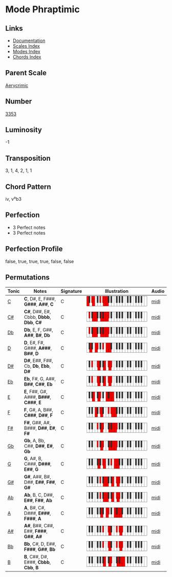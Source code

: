 # Mode Phraptimic

## Links

- [Documentation](README.md)
- [Scales Index](Scales.md)
- [Modes Index](Modes.md)
- [Chords Index](Chords.md)

## Parent Scale

[Aerycrimic](ScaleAerycrimic.md)

## Number

[3353](https://ianring.com/musictheory/scales/3353)

## Luminosity

-1

## Transposition

3, 1, 4, 2, 1, 1

## Chord Pattern

iv, v⁰b3

## Perfection

- 3 Perfect notes
- 3 Perfect notes

## Perfection Profile

false, true, true, true, false, false

## Permutations

| Tonic | Notes | Signature | Illustration | Audio |
|-------|-------|-----------|--------------|-------|
| [C](ModeCNaturalPhraptimic.md) | **C**, D#, E, F###, **G###**, **A##**, **C** | C | ![CNaturalPhraptimic](ModeCNaturalPhraptimic.png) | [midi](https://github.com/edipermadi/music/blob/main/docs/ModeCNaturalPhraptimic.mid?raw=true) |
| [C#](ModeCSharpPhraptimic.md) | **C#**, D##, E#, Cbbb, **Dbbb**, **Dbb**, **C#** | C | ![CSharpPhraptimic](ModeCSharpPhraptimic.png) | [midi](https://github.com/edipermadi/music/blob/main/docs/ModeCSharpPhraptimic.mid?raw=true) |
| [Db](ModeDFlatPhraptimic.md) | **Db**, E, F, G##, **A##**, **B#**, **Db** | C | ![DFlatPhraptimic](ModeDFlatPhraptimic.png) | [midi](https://github.com/edipermadi/music/blob/main/docs/ModeDFlatPhraptimic.mid?raw=true) |
| [D](ModeDNaturalPhraptimic.md) | **D**, E#, F#, G###, **A###**, **B##**, **D** | C | ![DNaturalPhraptimic](ModeDNaturalPhraptimic.png) | [midi](https://github.com/edipermadi/music/blob/main/docs/ModeDNaturalPhraptimic.mid?raw=true) |
| [D#](ModeDSharpPhraptimic.md) | **D#**, E##, F##, Cb, **Db**, **Ebb**, **D#** | C | ![DSharpPhraptimic](ModeDSharpPhraptimic.png) | [midi](https://github.com/edipermadi/music/blob/main/docs/ModeDSharpPhraptimic.mid?raw=true) |
| [Eb](ModeEFlatPhraptimic.md) | **Eb**, F#, G, A##, **B##**, **C##**, **Eb** | C | ![EFlatPhraptimic](ModeEFlatPhraptimic.png) | [midi](https://github.com/edipermadi/music/blob/main/docs/ModeEFlatPhraptimic.mid?raw=true) |
| [E](ModeENaturalPhraptimic.md) | **E**, F##, G#, A###, **B###**, **C###**, **E** | C | ![ENaturalPhraptimic](ModeENaturalPhraptimic.png) | [midi](https://github.com/edipermadi/music/blob/main/docs/ModeENaturalPhraptimic.mid?raw=true) |
| [F](ModeFNaturalPhraptimic.md) | **F**, G#, A, B##, **C###**, **D##**, **F** | C | ![FNaturalPhraptimic](ModeFNaturalPhraptimic.png) | [midi](https://github.com/edipermadi/music/blob/main/docs/ModeFNaturalPhraptimic.mid?raw=true) |
| [F#](ModeFSharpPhraptimic.md) | **F#**, G##, A#, B###, **D##**, **E#**, **F#** | C | ![FSharpPhraptimic](ModeFSharpPhraptimic.png) | [midi](https://github.com/edipermadi/music/blob/main/docs/ModeFSharpPhraptimic.mid?raw=true) |
| [Gb](ModeGFlatPhraptimic.md) | **Gb**, A, Bb, C##, **D##**, **E#**, **Gb** | C | ![GFlatPhraptimic](ModeGFlatPhraptimic.png) | [midi](https://github.com/edipermadi/music/blob/main/docs/ModeGFlatPhraptimic.mid?raw=true) |
| [G](ModeGNaturalPhraptimic.md) | **G**, A#, B, C###, **D###**, **E##**, **G** | C | ![GNaturalPhraptimic](ModeGNaturalPhraptimic.png) | [midi](https://github.com/edipermadi/music/blob/main/docs/ModeGNaturalPhraptimic.mid?raw=true) |
| [G#](ModeGSharpPhraptimic.md) | **G#**, A##, B#, D##, **E##**, **F##**, **G#** | C | ![GSharpPhraptimic](ModeGSharpPhraptimic.png) | [midi](https://github.com/edipermadi/music/blob/main/docs/ModeGSharpPhraptimic.mid?raw=true) |
| [Ab](ModeAFlatPhraptimic.md) | **Ab**, B, C, D##, **E##**, **F##**, **Ab** | C | ![AFlatPhraptimic](ModeAFlatPhraptimic.png) | [midi](https://github.com/edipermadi/music/blob/main/docs/ModeAFlatPhraptimic.mid?raw=true) |
| [A](ModeANaturalPhraptimic.md) | **A**, B#, C#, D###, **E###**, **F###**, **A** | C | ![ANaturalPhraptimic](ModeANaturalPhraptimic.png) | [midi](https://github.com/edipermadi/music/blob/main/docs/ModeANaturalPhraptimic.mid?raw=true) |
| [A#](ModeASharpPhraptimic.md) | **A#**, B##, C##, E##, **F###**, **G##**, **A#** | C | ![ASharpPhraptimic](ModeASharpPhraptimic.png) | [midi](https://github.com/edipermadi/music/blob/main/docs/ModeASharpPhraptimic.mid?raw=true) |
| [Bb](ModeBFlatPhraptimic.md) | **Bb**, C#, D, E##, **F###**, **G##**, **Bb** | C | ![BFlatPhraptimic](ModeBFlatPhraptimic.png) | [midi](https://github.com/edipermadi/music/blob/main/docs/ModeBFlatPhraptimic.mid?raw=true) |
| [B](ModeBNaturalPhraptimic.md) | **B**, C##, D#, E###, **Cbbb**, **Cbb**, **B** | C | ![BNaturalPhraptimic](ModeBNaturalPhraptimic.png) | [midi](https://github.com/edipermadi/music/blob/main/docs/ModeBNaturalPhraptimic.mid?raw=true) |
